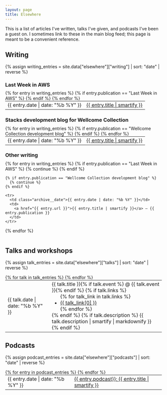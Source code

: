```yaml
---
layout: page
title: Elsewhere
---
```


This is a list of articles I've written, talks I've given, and podcasts I've been a guest on.
I sometimes link to these in the main blog feed; this page is meant to be a convenient reference.

<style type="x-text/scss">
  .archive {
    margin-top: 1.2em;

    .archive__date {
      width: 68px;
      font-size: 0.85em;
      color: var(--accent-grey);
      text-align: right;
      vertical-align: top;
    }
  }
</style>

<style>
  table.archive {
    margin-top: 0;
  }

  h3 {
    margin-bottom: 0.5em;
  }

  #talks_archive ul.dot_list {
    margin: 0;
  }

  #talks_archive tr:not(:last-child) .talk_description {
    padding-bottom: 0.75em;
  }

  .talk_description p:last-child {
    margin-bottom: 0;
  }
</style>

## Writing

{% assign writing_entries = site.data["elsewhere"]["writing"] | sort: "date" | reverse %}

### Last Week in AWS

<table class="archive">
  {% for entry in writing_entries %}
    {% if entry.publication == "Last Week in AWS" %}
      <tr>
        <td class="archive__date">{{ entry.date | date: "%b %Y" }}</td>
        <td>
          <a href="{{ entry.url }}">{{ entry.title | smartify }}</a>
        </td>
      </tr>
    {% endif %}
  {% endfor %}
</table>

### Stacks development blog for Wellcome Collection

<table class="archive">
  {% for entry in writing_entries %}
    {% if entry.publication == "Wellcome Collection development blog" %}
      <tr>
        <td class="archive__date">{{ entry.date | date: "%b %Y" }}</td>
        <td>
          <a href="{{ entry.url }}">{{ entry.title | smartify }}</a>
        </td>
      </tr>
    {% endif %}
  {% endfor %}
</table>

### Other writing

<table class="archive">
  {% for entry in writing_entries %}
    {% if entry.publication == "Last Week in AWS" %}
      {% continue %}
    {% endif %}

    {% if entry.publication == "Wellcome Collection development blog" %}
      {% continue %}
    {% endif %}

    <tr>
      <td class="archive__date">{{ entry.date | date: "%b %Y" }}</td>
      <td>
        <a href="{{ entry.url }}">{{ entry.title | smartify }}</a> – {{ entry.publication }}
      </td>
    </tr>
  {% endfor %}
</table>


## Talks and workshops

{% assign talk_entries = site.data["elsewhere"]["talks"] | sort: "date" | reverse %}

<table class="archive" id="talks_archive">
  {% for talk in talk_entries %}
    <tr>
      <td class="archive__date">{{ talk.date | date: "%b %Y" }}</td>
      <td class="talk_description">
        {{ talk.title }}{% if talk.event %} @ {{ talk.event }}{% endif %}
        {% if talk.links %}
        <ul class="dot_list">
          {% for talk_link in talk.links %}
          <li><a href="{{ talk_link[1] }}">{{ talk_link[0] }}</a></li>
          {% endfor %}
        </ul>
        {% endif %}
        {% if talk.description %}
        {{ talk.description | smartify | markdownify }}
        {% endif %}
      </td>
    </tr>
  {% endfor %}
</table>



## Podcasts

{% assign podcast_entries = site.data["elsewhere"]["podcasts"] | sort: "date" | reverse %}

<table class="archive">
  {% for entry in podcast_entries %}
    <tr>
      <td class="archive__date">{{ entry.date | date: "%b %Y" }}</td>
      <td>
        <a href="{{ entry.url }}">{{ entry.podcast}}: {{ entry.title | smartify }}</a>
      </td>
    </tr>
  {% endfor %}
</table>
